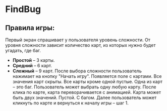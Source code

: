 # FindBug
## Правила игры: 

Первый экран спрашивает у пользователя уровень сложности. От уровня сложности зависит количество карт, из которых нужно будет угадать, где баг.
+ **Простой** – 3 карты.
+ **Средний** – 6 карт.
+ **Сложный** – 9 карт.
После выбора сложности пользователь нажимает на кнопку "Начать игру".
Появляется поле с картами. Все значения карт скрыты. Все карты кроме одной пустые. Одна из карт – это баг.
Пользователь может выбрать одну любую карту.
После клика по карте, карта переворачивается с анимацией.
Карта может быть двух значений.
Пустой.
С багом.
Далее пользователь может кликнуть по карте и вернуться к началу игры – шаг 1.
